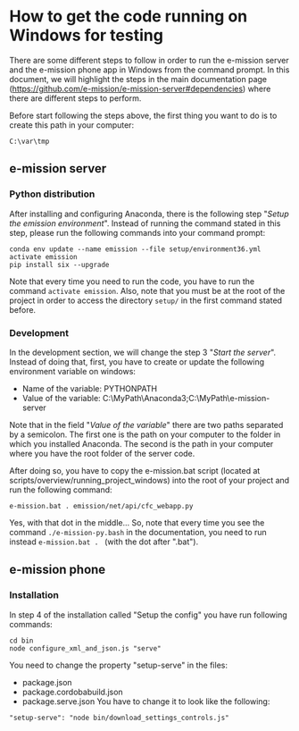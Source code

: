 # How to get the code running on Windows for testing
There are some different steps to follow in order to run the e-mission server and the e-mission phone app in Windows from the command prompt. In this document, we will highlight the steps in the main documentation page (https://github.com/e-mission/e-mission-server#dependencies) where there are different steps to perform.

Before start following the steps above, the first thing you want to do is to create this path in your computer:
```
C:\var\tmp
```
## e-mission server
### Python distribution
After installing and configuring Anaconda, there is the following step "*Setup the emission environment*". Instead of running the command stated in this step, please run the following commands into your command prompt:

```
conda env update --name emission --file setup/environment36.yml
activate emission
pip install six --upgrade
```

Note that every time you need to run the code, you have to run the command ```activate emission```. Also, note that you must be at the root of the project in order to access the directory ```setup/``` in the first command stated before.

### Development
In the development section, we will change the step 3 "*Start the server*". Instead of doing that, first, you have to create or update the following environment variable on windows:

- Name of the variable: PYTHONPATH
- Value of the variable: C:\MyPath\Anaconda3;C:\MyPath\e-mission-server

Note that in the field "*Value of the variable*" there are two paths separated by a semicolon. The first one is the path on your computer to the folder in which you installed Anaconda. The second is the path in your computer where you have the root folder of the server code.

After doing so, you have to copy the e-mission.bat script (located at scripts/overview/running_project_windows) into the root of your project and run the following command:

```
e-mission.bat . emission/net/api/cfc_webapp.py
```

Yes, with that dot in the middle...
So, note that every time you see the command ```./e-mission-py.bash``` in the documentation, you need to run instead ```e-mission.bat . ``` (with the dot after ".bat").
## e-mission phone
### Installation
In step 4 of the installation called "Setup the config" you have run following commands:

```
cd bin
node configure_xml_and_json.js "serve"
```

You need to change the property "setup-serve" in the files:
- package.json
- package.cordobabuild.json
- package.serve.json
You have to change it to look like the following:

```
"setup-serve": "node bin/download_settings_controls.js"
```

